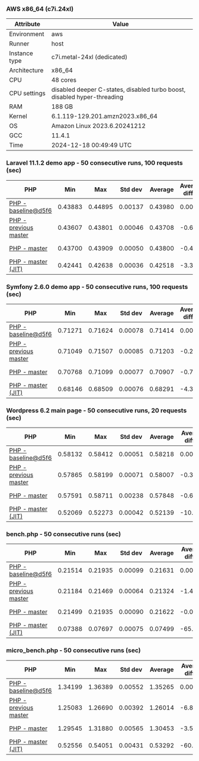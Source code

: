 ### AWS x86_64 (c7i.24xl)

|  Attribute    |     Value      |
|---------------|----------------|
| Environment   |aws|
| Runner        |host|
| Instance type |c7i.metal-24xl (dedicated)|
| Architecture  |x86_64
| CPU           |48 cores|
| CPU settings  |disabled deeper C-states, disabled turbo boost, disabled hyper-threading|
| RAM           |188 GB|
| Kernel        |6.1.119-129.201.amzn2023.x86_64|
| OS            |Amazon Linux 2023.6.20241212|
| GCC           |11.4.1|
| Time          |2024-12-18 00:49:49 UTC|

### Laravel 11.1.2 demo app - 50 consecutive runs, 100 requests (sec)

|     PHP     |     Min     |     Max     |    Std dev   |   Average  |  Average diff % |   Median   | Median diff % |     Memory    |
|-------------|-------------|-------------|--------------|------------|-----------------|------------|---------------|---------------|
|[PHP - baseline@d5f6](https://github.com/php/php-src/commit/d5f6e56610)|0.43883|0.44895|0.00137|0.43980|0.00%|0.43963|0.00%|41.82 MB|
|[PHP - previous master](https://github.com/php/php-src/commit/4750ce1e6d)|0.43607|0.43801|0.00046|0.43708|-0.62%|0.43709|-0.58%|41.69 MB|
|[PHP - master](https://github.com/php/php-src/commit/4d140f79e6)|0.43700|0.43909|0.00050|0.43800|-0.41%|0.43795|-0.38%|41.69 MB|
|[PHP - master (JIT)](https://github.com/php/php-src/commit/4d140f79e6)|0.42441|0.42638|0.00036|0.42518|-3.32%|0.42516|-3.29%|50.75 MB|

### Symfony 2.6.0 demo app - 50 consecutive runs, 100 requests (sec)

|     PHP     |     Min     |     Max     |    Std dev   |   Average  |  Average diff % |   Median   | Median diff % |     Memory    |
|-------------|-------------|-------------|--------------|------------|-----------------|------------|---------------|---------------|
|[PHP - baseline@d5f6](https://github.com/php/php-src/commit/d5f6e56610)|0.71271|0.71624|0.00078|0.71414|0.00%|0.71398|0.00%|37.33 MB|
|[PHP - previous master](https://github.com/php/php-src/commit/4750ce1e6d)|0.71049|0.71507|0.00085|0.71203|-0.29%|0.71198|-0.28%|37.39 MB|
|[PHP - master](https://github.com/php/php-src/commit/4d140f79e6)|0.70768|0.71099|0.00077|0.70907|-0.71%|0.70896|-0.70%|37.39 MB|
|[PHP - master (JIT)](https://github.com/php/php-src/commit/4d140f79e6)|0.68146|0.68509|0.00076|0.68291|-4.37%|0.68270|-4.38%|44.46 MB|

### Wordpress 6.2 main page - 50 consecutive runs, 20 requests (sec)

|     PHP     |     Min     |     Max     |    Std dev   |   Average  |  Average diff % |   Median   | Median diff % |     Memory    |
|-------------|-------------|-------------|--------------|------------|-----------------|------------|---------------|---------------|
|[PHP - baseline@d5f6](https://github.com/php/php-src/commit/d5f6e56610)|0.58132|0.58412|0.00051|0.58218|0.00%|0.58211|0.00%|42.95 MB|
|[PHP - previous master](https://github.com/php/php-src/commit/4750ce1e6d)|0.57865|0.58199|0.00071|0.58007|-0.36%|0.58000|-0.36%|42.78 MB|
|[PHP - master](https://github.com/php/php-src/commit/4d140f79e6)|0.57591|0.58711|0.00238|0.57848|-0.64%|0.57729|-0.83%|42.79 MB|
|[PHP - master (JIT)](https://github.com/php/php-src/commit/4d140f79e6)|0.52069|0.52273|0.00042|0.52139|-10.44%|0.52134|-10.44%|61.63 MB|

### bench.php - 50 consecutive runs (sec)

|     PHP     |     Min     |     Max     |    Std dev   |   Average  |  Average diff % |   Median   | Median diff % |     Memory    |
|-------------|-------------|-------------|--------------|------------|-----------------|------------|---------------|---------------|
|[PHP - baseline@d5f6](https://github.com/php/php-src/commit/d5f6e56610)|0.21514|0.21935|0.00099|0.21631|0.00%|0.21602|0.00%|26.12 MB|
|[PHP - previous master](https://github.com/php/php-src/commit/4750ce1e6d)|0.21184|0.21469|0.00064|0.21324|-1.42%|0.21320|-1.30%|26.05 MB|
|[PHP - master](https://github.com/php/php-src/commit/4d140f79e6)|0.21499|0.21935|0.00090|0.21622|-0.04%|0.21594|-0.04%|26.06 MB|
|[PHP - master (JIT)](https://github.com/php/php-src/commit/4d140f79e6)|0.07388|0.07697|0.00075|0.07499|-65.33%|0.07488|-65.33%|27.23 MB|

### micro_bench.php - 50 consecutive runs (sec)

|     PHP     |     Min     |     Max     |    Std dev   |   Average  |  Average diff % |   Median   | Median diff % |     Memory    |
|-------------|-------------|-------------|--------------|------------|-----------------|------------|---------------|---------------|
|[PHP - baseline@d5f6](https://github.com/php/php-src/commit/d5f6e56610)|1.34199|1.36389|0.00552|1.35265|0.00%|1.35256|0.00%|20.38 MB|
|[PHP - previous master](https://github.com/php/php-src/commit/4750ce1e6d)|1.25083|1.26690|0.00392|1.26014|-6.84%|1.26012|-6.83%|20.31 MB|
|[PHP - master](https://github.com/php/php-src/commit/4d140f79e6)|1.29545|1.31880|0.00565|1.30453|-3.56%|1.30448|-3.55%|20.32 MB|
|[PHP - master (JIT)](https://github.com/php/php-src/commit/4d140f79e6)|0.52556|0.54051|0.00431|0.53292|-60.60%|0.53270|-60.62%|21.64 MB|
